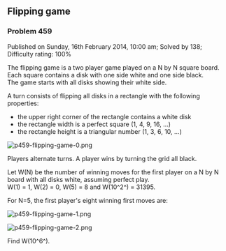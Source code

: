 Flipping game
-------------

### Problem 459

Published on Sunday, 16th February 2014, 10:00 am; Solved by 138;
Difficulty rating: 100%

The flipping game is a two player game played on a N by N square board.\
 Each square contains a disk with one side white and one side black.\
 The game starts with all disks showing their white side.

A turn consists of flipping all disks in a rectangle with the following
properties:

-   the upper right corner of the rectangle contains a white disk
-   the rectangle width is a perfect square (1, 4, 9, 16, ...)
-   the rectangle height is a triangular number (1, 3, 6, 10, ...)

![p459-flipping-game-0.png](project/images/p459-flipping-game-0.png)

Players alternate turns. A player wins by turning the grid all black.

Let W(N) be the number of winning moves for the first player on a N by N
board with all disks white, assuming perfect play.\
 W(1) = 1, W(2) = 0, W(5) = 8 and W(10^2^) = 31395.

For N=5, the first player's eight winning first moves are:

![p459-flipping-game-1.png](project/images/p459-flipping-game-1.png)

![p459-flipping-game-2.png](project/images/p459-flipping-game-2.png)

Find W(10^6^).
